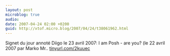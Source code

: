 ```yaml
---
layout: post
microblog: true
audio: 
date: 2007-04-24 02:00 +0200
guid: http://xtof.micro.blog/2007/04/24/t38061962.html
---
```

Signet du jour annoté Diigo le 23 avril 2007: I am Posh - are you? (le 22 avril 2007 par Marko Mr.. [tinyurl.com/2kuuec](http://tinyurl.com/2kuuec)
